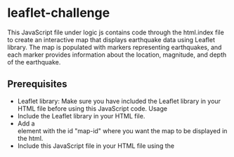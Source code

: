 # leaflet-challenge
This JavaScript file under logic js contains code through the html.index file to create an interactive map that displays earthquake data using Leaflet library. The map is populated with markers representing earthquakes, and each marker provides information about the location, magnitude, and depth of the earthquake.

## Prerequisites
- Leaflet library: Make sure you have included the Leaflet library in your HTML file before using this JavaScript code.
Usage
- Include the Leaflet library in your HTML file.
- Add a <div> element with the id "map-id" where you want the map to be displayed in the html.
- Include this JavaScript file in your HTML file using the <script> tag.
- Open your HTML file in a web browser to see the interactive map.
## Functions
### getColor(depth): 
This function takes a depth value as a parameter and returns a color based on the depth range. The color is determined as follows:
- If the depth is greater than or equal to 100, the color returned is 'green'.
- If the depth is between 50 and 99 (inclusive), the color returned is 'yellow'.
- If the depth is between 10 and 49 (inclusive), the color returned is 'orange'.
- If the depth is between 0 and 9 (inclusive), the color returned is 'red'.
- If the depth is less than 0, the color returned is 'purple'.
  
### getCatColor(label)
This function takes a label value as a parameter and returns a color based on the label. The color is determined as follows:
- If the label is "Depth >= 100", the color returned is 'green'.
- If the label is "Depth >= 50", the color returned is 'yellow'.
- If the label is "Depth >= 10", the color returned is 'orange'.
- If the label is "Depth >= 0", the color returned is 'red'.
- If the label is not matched with any of the above conditions, the color returned is 'purple'.
### createMap(earthquakes)
This function creates the map object and adds the necessary layers to it. It takes an array of earthquake markers called "earthquakes" as a parameter.
- It creates a background tile layer using OpenStreetMap and assigns it to the variable "streetmap".
- It creates a baseMaps object to hold the streetmap layer.
- It creates an overlayMaps object to hold the earthquake layer.
- It creates the map object on the element with the id "map-id" and sets the initial center coordinates and zoom level.
- It adds the streetmap and earthquakes layers to the map.
- It creates a layer control and adds it to the map, allowing the user to toggle between the base map and overlay map layers.

### createMarkers(res)
This function is called after retrieving earthquake data from an API. It takes the JSON response as a parameter and creates markers for each earthquake.
- It retrieves the list of earthquakes from the JSON response.
- It initializes an empty array called "eqMarkers" to hold the earthquake markers.
- It loops through the earthquake array and creates a circle marker for each earthquake.
- Each marker's size is determined by the earthquake's magnitude, and its color is determined by the earthquake's depth using the getColor function.
- A popup is bound to each marker, displaying information about the location, magnitude, and depth of the earthquake.
- The marker is added to the eqMarkers array.
- Finally, it calls the createMap function with a layer group created from the eqMarkers array.

## Data Source
The earthquake data is retrieved from the USGS Earthquake Catalog API (https://earthquake.usgs.gov). The code performs an API call to retrieve the earthquake data in GeoJSON format.





